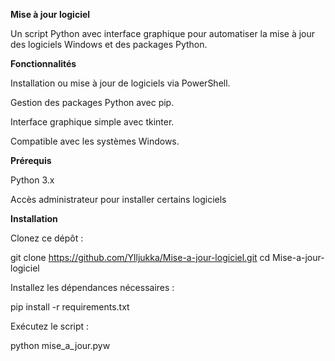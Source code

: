 **Mise à jour logiciel**

Un script Python avec interface graphique pour automatiser la mise à jour des logiciels Windows et des packages Python.


**Fonctionnalités**

Installation ou mise à jour de logiciels via PowerShell.

Gestion des packages Python avec pip.

Interface graphique simple avec tkinter.

Compatible avec les systèmes Windows.



**Prérequis**

Python 3.x

Accès administrateur pour installer certains logiciels



**Installation**

Clonez ce dépôt :

git clone https://github.com/Ylljukka/Mise-a-jour-logiciel.git
cd Mise-a-jour-logiciel


Installez les dépendances nécessaires :

pip install -r requirements.txt

Exécutez le script :

python mise_a_jour.pyw

